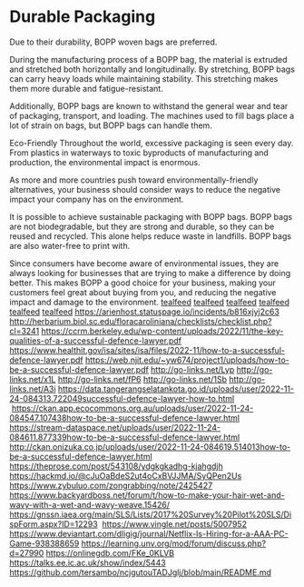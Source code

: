 # Durable Packaging
Due to their durability, BOPP woven bags are preferred. 

During the manufacturing process of a BOPP bag, the material is extruded and stretched both horizontally and longitudinally. By stretching, BOPP bags can carry heavy loads while maintaining stability. This stretching makes them more durable and fatigue-resistant.

Additionally, BOPP bags are known to withstand the general wear and tear of packaging, transport, and loading. The machines used to fill bags place a lot of strain on bags, but BOPP bags can handle them. 

Eco-Friendly
Throughout the world, excessive packaging is seen every day. From plastics in waterways to toxic byproducts of manufacturing and production, the environmental impact is enormous.

As more and more countries push toward environmentally-friendly alternatives, your business should consider ways to reduce the negative impact your company has on the environment. 

It is possible to achieve sustainable packaging with BOPP bags. BOPP bags are not biodegradable, but they are strong and durable, so they can be reused and recycled. This alone helps reduce waste in landfills. BOPP bags are also water-free to print with.

Since consumers have become aware of environmental issues, they are always looking for businesses that are trying to make a difference by doing better. This makes BOPP a good choice for your business, making your customers feel great about buying from you, and reducing the negative impact and damage to the environment. <a href="https://tealfeed.com/black-panther-2-wakanda-forever-2022-kx1dm">tealfeed</a> <a href="https://tealfeed.com/black-panther-2-wakanda-forever-2022-zuyxu">tealfeed</a> <a href="https://tealfeed.com/watch-black-panther-2-wakanda-forever-aa6j7">tealfeed</a> <a href="https://tealfeed.com/watch-black-panther-2-wakanda-forever-erfid">tealfeed</a> <a href="https://tealfeed.com/black-panther-wakanda-forever-2022-fullmovie-8uuyh">tealfeed</a> <a href="https://tealfeed.com/dealing-sensitive-skin-babies-gylus">tealfeed</a> <a href="https://arienhost.statuspage.io/incidents/b816xjyj2c63">https://arienhost.statuspage.io/incidents/b816xjyj2c63</a>
<a href="http://herbarium.biol.sc.edu/floracaroliniana/checklists/checklist.php?cl=3241">http://herbarium.biol.sc.edu/floracaroliniana/checklists/checklist.php?cl=3241</a>
<a href="https://ccrm.berkeley.edu/wp-content/uploads/2022/11/the-key-qualities-of-a-successful-defence-lawyer.pdf">https://ccrm.berkeley.edu/wp-content/uploads/2022/11/the-key-qualities-of-a-successful-defence-lawyer.pdf</a>
<a href="https://www.healthit.gov/isa/sites/isa/files/2022-11/how-to-a-successful-defence-lawyer.pdf">https://www.healthit.gov/isa/sites/isa/files/2022-11/how-to-a-successful-defence-lawyer.pdf</a>
<a href="https://web.njit.edu/~yw674/project1/uploads/how-to-be-a-successful-defence-lawyer.pdf">https://web.njit.edu/~yw674/project1/uploads/how-to-be-a-successful-defence-lawyer.pdf</a>
<a href="http://go-links.net/Lyp">http://go-links.net/Lyp</a> <a href="http://go-links.net/x1L">http://go-links.net/x1L</a> <a href="http://go-links.net/fP6">http://go-links.net/fP6</a> <a href="http://go-links.net/1Sb">http://go-links.net/1Sb</a> <a href="http://go-links.net/A3i">http://go-links.net/A3i</a> <a href="https://data.tangerangselatankota.go.id/uploads/user/2022-11-24-084313.722049successful-defence-lawyer-how-to.html">https://data.tangerangselatankota.go.id/uploads/user/2022-11-24-084313.722049successful-defence-lawyer-how-to.html</a>  <a href="https://ckan.app.ecocommons.org.au/uploads/user/2022-11-24-084547.107438how-to-be-a-successful-defence-lawyer.html">https://ckan.app.ecocommons.org.au/uploads/user/2022-11-24-084547.107438how-to-be-a-successful-defence-lawyer.html</a> <a href="https://stream-dataspace.net/uploads/user/2022-11-24-084611.877339how-to-be-a-successful-defence-lawyer.html">https://stream-dataspace.net/uploads/user/2022-11-24-084611.877339how-to-be-a-successful-defence-lawyer.html</a> <a href="http://ckan.onizuka.co.jp/uploads/user/2022-11-24-084619.514013how-to-be-a-successful-defence-lawyer.html">http://ckan.onizuka.co.jp/uploads/user/2022-11-24-084619.514013how-to-be-a-successful-defence-lawyer.html</a> <a href="https://theprose.com/post/543108/ydgkgkadhg-kjahgdjh">https://theprose.com/post/543108/ydgkgkadhg-kjahgdjh</a> <a href="https://hackmd.io/@cJuOaBdeS2ut4oCxBVJJMA/SyQPen2Us">https://hackmd.io/@cJuOaBdeS2ut4oCxBVJJMA/SyQPen2Us</a> <a href="https://www.zybuluo.com/zongrabbing/note/2425427">https://www.zybuluo.com/zongrabbing/note/2425427</a> <a href="https://www.backyardboss.net/forum/t/how-to-make-your-hair-wet-and-wavy-with-a-wet-and-wavy-weave.15426/">https://www.backyardboss.net/forum/t/how-to-make-your-hair-wet-and-wavy-with-a-wet-and-wavy-weave.15426/</a> <a href="https://gnssn.iaea.org/main/SLS/Lists/2017%20Survey%20Pilot%20SLS/DispForm.aspx?ID=12293">https://gnssn.iaea.org/main/SLS/Lists/2017%20Survey%20Pilot%20SLS/DispForm.aspx?ID=12293</a>  <a href="https://www.vingle.net/posts/5007952">https://www.vingle.net/posts/5007952</a> <a href="https://www.deviantart.com/dligig/journal/Netflix-Is-Hiring-for-a-AAA-PC-Game-938388659">https://www.deviantart.com/dligig/journal/Netflix-Is-Hiring-for-a-AAA-PC-Game-938388659</a> <a href="https://learning.unv.org/mod/forum/discuss.php?d=27990">https://learning.unv.org/mod/forum/discuss.php?d=27990</a> <a href="https://onlinegdb.com/FKe_0KLVB">https://onlinegdb.com/FKe_0KLVB</a> <a href="https://talks.ee.ic.ac.uk/show/index/5443">https://talks.ee.ic.ac.uk/show/index/5443</a> <a href="https://github.com/tersambo/ncjgutouTADJglj/blob/main/README.md">https://github.com/tersambo/ncjgutouTADJglj/blob/main/README.md</a>
